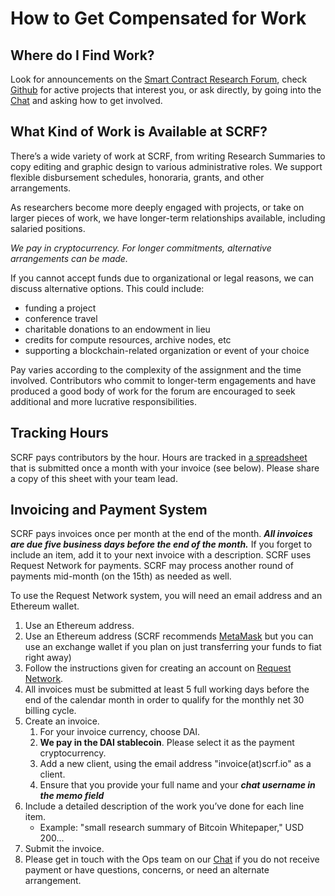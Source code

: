 # How to Get Compensated for Work

## Where do I Find Work?

Look for announcements on the [Smart Contract Research Forum](https://www.smartcontractresearch.org/), check [Github](https://github.com/orgs/smartcontractresearchforum/projects/5) for active projects that interest you, or ask directly, by going into the [Chat](https://discord.gg/nJDwxv72) and asking how to get involved.

## What Kind of Work is Available at SCRF?

There’s a wide variety of work at SCRF, from writing Research Summaries to copy editing and graphic design to various administrative roles. We support flexible disbursement schedules, honoraria, grants, and other arrangements.

As researchers become more deeply engaged with projects, or take on larger pieces of work, we have longer-term relationships available, including salaried positions.

_We pay in cryptocurrency. For longer commitments, alternative arrangements can be made._

If you cannot accept funds due to organizational or legal reasons, we can discuss alternative options. This could include:

* funding a project
* conference travel
* charitable donations to an endowment in lieu
* credits for compute resources, archive nodes, etc
* supporting a blockchain-related organization or event of your choice

Pay varies according to the complexity of the assignment and the time involved. Contributors who commit to longer-term engagements and have produced a good body of work for the forum are encouraged to seek additional and more lucrative responsibilities.

## Tracking Hours

SCRF pays contributors by the hour. Hours are tracked in [a spreadsheet](https://docs.google.com/spreadsheets/d/19CmaqELKS_S2gWQIs2kddA91rv5zca-51mk_sOJ0gYs/edit?usp=sharing) that is submitted once a month with your invoice (see below). Please share a copy of this sheet with your team lead.

## Invoicing and Payment System

SCRF pays invoices once per month at the end of the month. **_All invoices are due five business days before the end of the month._** If you forget to include an item, add it to your next invoice with a description. SCRF uses Request Network for payments. SCRF may process another round of payments mid-month (on the 15th) as needed as well. 

To use the Request Network system, you will need an email address and an Ethereum wallet.

1. Use an Ethereum address. 
2. Use an Ethereum address (SCRF recommends [MetaMask](https://metamask.io/) but you can use an exchange wallet if you plan on just transferring your funds to fiat right away)
3. Follow the instructions given for creating an account on [Request Network](https://app.request.finance/login).
4. All invoices must be submitted at least 5 full working days before the end of the calendar month in order to qualify for the monthly net 30 billing cycle.
5. Create an invoice.
    1. For your invoice currency, choose DAI.
    2. **We pay in the DAI stablecoin**. Please select it as the payment cryptocurrency.
    3. Add a new client, using the email address "invoice(at)scrf.io" as a client.
    4. Ensure that you provide your full name and your **_chat username in the memo field_**
6. Include a detailed description of the work you’ve done for each line item.
    * Example: "small research summary of Bitcoin Whitepaper," USD 200...
7. Submit the invoice.
8. Please get in touch with the Ops team on our [Chat](https://discord.gg/nJDwxv72) if you do not receive payment or have questions, concerns, or need an alternate arrangement.
